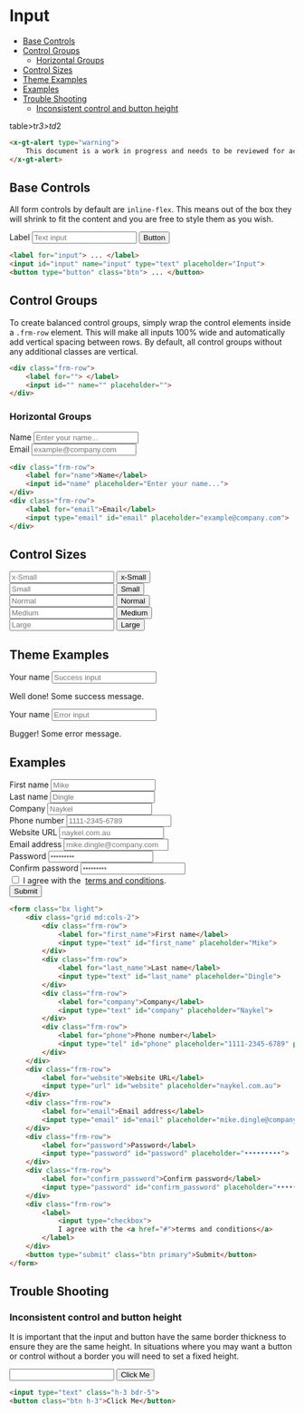 # Input

- [Base Controls](#base-controls)
- [Control Groups](#control-groups)
    - [Horizontal Groups](#horizontal-groups)
- [Control Sizes](#control-sizes)
- [Theme Examples](#theme-examples)
- [Examples](#examples)
- [Trouble Shooting](#trouble-shooting)
    - [Inconsistent control and button height](#inconsistent-control-and-button-height)

table>tr*3>td*2 


```html +parse
<x-gt-alert type="warning">
    This document is a work in progress and needs to be reviewed for accuracy.
</x-gt-alert>
```

## Base Controls

All form controls by default are `inline-flex`. This means out of the box they will shrink to fit
the content and you are free to style them as you wish.

<div class="my">
    <label for="input">Label</label>
    <input id="input" name="input" type="text" placeholder="Text input">
    <button type="button" class="btn">Button</button>
</div>

```html
<label for="input"> ... </label>
<input id="input" name="input" type="text" placeholder="Input">
<button type="button" class="btn"> ... </button>
```

## Control Groups

To create balanced control groups, simply wrap the control elements inside a `.frm-row` element.
This will make all inputs 100% wide and automatically add vertical spacing between rows. By
default, all control groups without any additional classes are vertical.

```html
<div class="frm-row">
    <label for=""> </label>
    <input id="" name="" placeholder="">
</div>
```

### Horizontal Groups

<div class="bx">
    <div class="frm-row">
        <label for="name">Name</label>
        <input id="name" placeholder="Enter your name...">
    </div>
    <div class="frm-row">
        <label for="email">Email</label>
        <input type="email" id="email" placeholder="example@company.com">
    </div>
</div>

```html
<div class="frm-row">
    <label for="name">Name</label>
    <input id="name" placeholder="Enter your name...">
</div>
<div class="frm-row">
    <label for="email">Email</label>
    <input type="email" id="email" placeholder="example@company.com">
</div>
```


## Control Sizes

<div class="flex-col gap-1">
    <div>
        <input type="text" class="xs" placeholder="x-Small">
        <button class="ml-05 btn xs"> x-Small </button>
    </div>
    <div>
        <input type="text" class="sm" placeholder="Small">
        <button class="ml-05 btn sm"> Small </button>
    </div>
    <div>
        <input type="text" placeholder="Normal">
        <button class="ml-05 btn"> Normal </button>
    </div>
    <div>
        <input type="text" class="md" placeholder="Medium">
        <button class="ml-05 btn md"> Medium </button>
    </div>
    <div>
        <input type="text" class="lg" placeholder="Large">
        <button class="ml-05 btn lg"> Large </button>
    </div>
</div>

## Theme Examples

<div class="frm-row">
    <label for="success" class="txt-green ">Your name</label>
    <input type="text" id="success" class="success-light" placeholder="Success input">
    <p class="txt-green txt-sm">Well done! Some success message.</p>
</div>

<div class="frm-row">
    <label for="error" class="txt-red">Your name</label>
    <input type="text" id="error" class="danger-light" placeholder="Error input">
    <p class="txt-red txt-sm">Bugger! Some error message.</p>
</div>

## Examples

<form class="bx light">
    <div class="grid md:cols-2">
        <div class="frm-row">
            <label for="first_name">First name</label>
            <input type="text" id="first_name" placeholder="Mike">
        </div>
        <div class="frm-row">
            <label for="last_name">Last name</label>
            <input type="text" id="last_name" placeholder="Dingle">
        </div>
        <div class="frm-row">
            <label for="company">Company</label>
            <input type="text" id="company" placeholder="Naykel">
        </div>
        <div class="frm-row">
            <label for="phone">Phone number</label>
            <input type="tel" id="phone" placeholder="1111-2345-6789" pattern="[0-9]{4}-[0-9]{4}-[0-9]{4}">
        </div>
    </div>
    <div class="frm-row">
        <label for="website">Website URL</label>
        <input type="url" id="website" placeholder="naykel.com.au">
    </div>
    <div class="frm-row">
        <label for="email">Email address</label>
        <input type="email" id="email" placeholder="mike.dingle@company.com">
    </div>
    <div class="frm-row">
        <label for="password">Password</label>
        <input type="password" id="password" placeholder="•••••••••">
    </div>
    <div class="frm-row">
        <label for="confirm_password">Confirm password</label>
        <input type="password" id="confirm_password" placeholder="•••••••••">
    </div>
    <div class="frm-row">
        <label>
            <input type="checkbox">
            I agree with the &nbsp;<a href="#">terms and conditions</a>.
        </label>
    </div>
    <button type="submit" class="btn primary">Submit</button>
</form>

```html
<form class="bx light">
    <div class="grid md:cols-2">
        <div class="frm-row">
            <label for="first_name">First name</label>
            <input type="text" id="first_name" placeholder="Mike">
        </div>
        <div class="frm-row">
            <label for="last_name">Last name</label>
            <input type="text" id="last_name" placeholder="Dingle">
        </div>
        <div class="frm-row">
            <label for="company">Company</label>
            <input type="text" id="company" placeholder="Naykel">
        </div>
        <div class="frm-row">
            <label for="phone">Phone number</label>
            <input type="tel" id="phone" placeholder="1111-2345-6789" pattern="[0-9]{4}-[0-9]{4}-[0-9]{4}">
        </div>
    </div>
    <div class="frm-row">
        <label for="website">Website URL</label>
        <input type="url" id="website" placeholder="naykel.com.au">
    </div>
    <div class="frm-row">
        <label for="email">Email address</label>
        <input type="email" id="email" placeholder="mike.dingle@company.com">
    </div>
    <div class="frm-row">
        <label for="password">Password</label>
        <input type="password" id="password" placeholder="•••••••••">
    </div>
    <div class="frm-row">
        <label for="confirm_password">Confirm password</label>
        <input type="password" id="confirm_password" placeholder="•••••••••">
    </div>
    <div class="frm-row">
        <label>
            <input type="checkbox">
            I agree with the <a href="#">terms and conditions</a>
        </label>
    </div>
    <button type="submit" class="btn primary">Submit</button>
</form>
```
## Trouble Shooting


### Inconsistent control and button height

It is important that the input and button have the same border thickness to ensure they are the
same height. In situations where you may want a button or control without a border you will need
to set a fixed height.

<div>
    <input type="text" class="h-3 bdr-5">
    <button class="btn h-3">Click Me</button>
</div>

```html
<input type="text" class="h-3 bdr-5">
<button class="btn h-3">Click Me</button>
```
